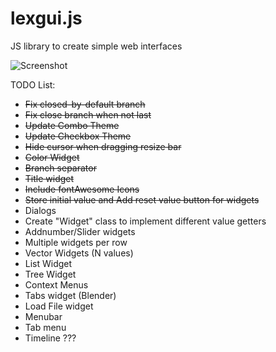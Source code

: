 # lexgui.js
JS library to create simple web interfaces

![Screenshot](https://github.com/jxarco/lexgui.js/blob/master/images/Screenshot.png)

TODO List:

- ~~Fix closed-by-default branch~~
- ~~Fix close branch when not last~~
- ~~Update Combo Theme~~
- ~~Update Checkbox Theme~~
- ~~Hide cursor when dragging resize bar~~
- ~~Color Widget~~
- ~~Branch separator~~
- ~~Title widget~~
- ~~Include fontAwesome Icons~~
- ~~Store initial value and Add reset value button for widgets~~
- Dialogs
- Create "Widget" class to implement different value getters
- Addnumber/Slider widgets
- Multiple widgets per row
- Vector Widgets (N values)
- List Widget
- Tree Widget
- Context Menus
- Tabs widget (Blender)
- Load File widget
- Menubar
- Tab menu
- Timeline ???